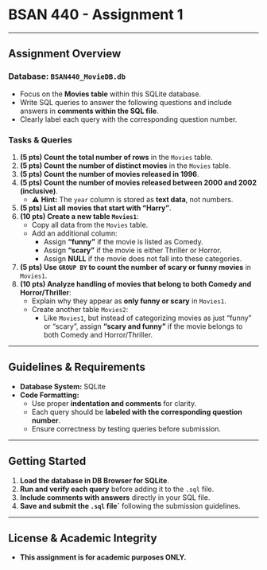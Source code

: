 # BSAN 440 - Assignment 1
---
## Assignment Overview
### **Database: `BSAN440_MovieDB.db`**
- Focus on the **Movies table** within this SQLite database.
- Write SQL queries to answer the following questions and include answers in **comments within the SQL file**.
- Clearly label each query with the corresponding question number.

### **Tasks & Queries**
1. **(5 pts) Count the total number of rows** in the `Movies` table.
2. **(5 pts) Count the number of distinct movies** in the `Movies` table.
3. **(5 pts) Count the number of movies released in 1996**.
4. **(5 pts) Count the number of movies released between 2000 and 2002 (inclusive)**.
   - ⚠️ **Hint:** The `year` column is stored as **text data**, not numbers.
5. **(5 pts) List all movies that start with “Harry”**.
6. **(10 pts) Create a new table `Movies1`**:
   - Copy all data from the `Movies` table.
   - Add an additional column:
     - Assign **“funny”** if the movie is listed as Comedy.
     - Assign **“scary”** if the movie is either Thriller or Horror.
     - Assign **NULL** if the movie does not fall into these categories.
7. **(5 pts) Use `GROUP BY` to count the number of scary or funny movies** in `Movies1`.
8. **(10 pts) Analyze handling of movies that belong to both Comedy and Horror/Thriller**:
   - Explain why they appear as **only funny or scary** in `Movies1`.
   - Create another table `Movies2`:
     - Like `Movies1`, but instead of categorizing movies as just “funny” or “scary”, assign **“scary and funny”** if the movie belongs to both Comedy and Horror/Thriller.

---

## Guidelines & Requirements
- **Database System:** SQLite
- **Code Formatting:**
  - Use proper **indentation and comments** for clarity.
  - Each query should be **labeled with the corresponding question number**.
  - Ensure correctness by testing queries before submission.

---

## Getting Started
1. **Load the database in DB Browser for SQLite**.
2. **Run and verify each query** before adding it to the `.sql` file.
3. **Include comments with answers** directly in your SQL file.
4. **Save and submit the `.sql` file`** following the submission guidelines.

---

## License & Academic Integrity
- **This assignment is for academic purposes ONLY.**



